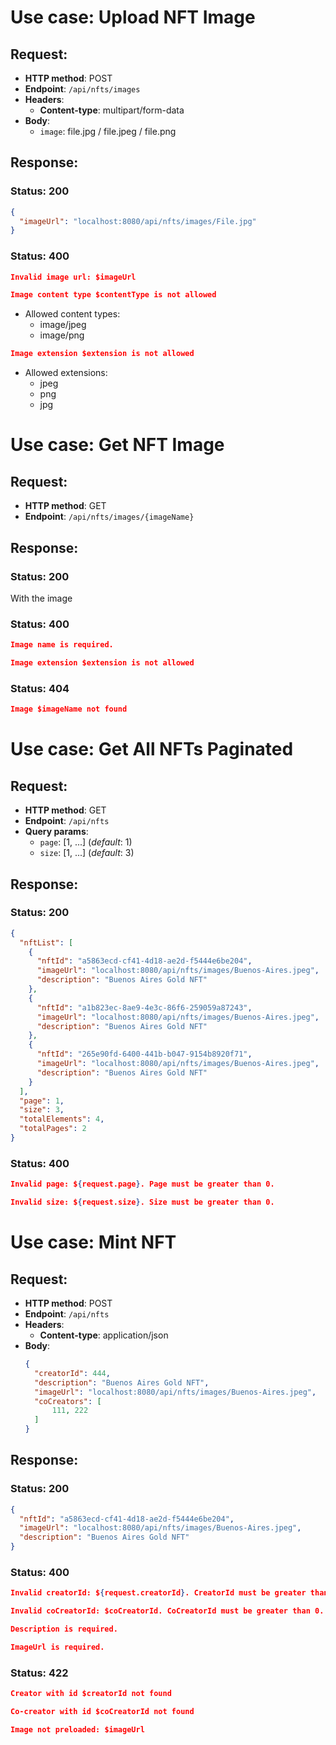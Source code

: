 # Use case: Upload NFT Image

## Request:
- **HTTP method**: POST
- **Endpoint**: `/api/nfts/images`
- **Headers**:
    - **Content-type**: multipart/form-data
- **Body**:
    - `image`: file.jpg / file.jpeg / file.png

## Response:

### Status: 200
```json
{
  "imageUrl": "localhost:8080/api/nfts/images/File.jpg"
}
```

### Status: 400

```json
Invalid image url: $imageUrl
```

```json
Image content type $contentType is not allowed
``` 

- Allowed content types:
  - image/jpeg
  - image/png

```json
Image extension $extension is not allowed
```

- Allowed extensions:
  - jpeg
  - png
  - jpg

# Use case: Get NFT Image

## Request:
- **HTTP method**: GET
- **Endpoint**: `/api/nfts/images/{imageName}`

## Response:

### Status: 200
 With the image

### Status: 400

```json
Image name is required.
```

```json
Image extension $extension is not allowed
```

### Status: 404

```json
Image $imageName not found
```

# Use case: Get All NFTs Paginated

## Request:
- **HTTP method**: GET
- **Endpoint**: `/api/nfts`
- **Query params**:
    - `page`: [1, ...] (*default*: 1)
    - `size`: [1, ...] (*default*: 3)

## Response:

### Status: 200
```json
{
  "nftList": [
    {
      "nftId": "a5863ecd-cf41-4d18-ae2d-f5444e6be204",
      "imageUrl": "localhost:8080/api/nfts/images/Buenos-Aires.jpeg",
      "description": "Buenos Aires Gold NFT"
    },
    {
      "nftId": "a1b823ec-8ae9-4e3c-86f6-259059a87243",
      "imageUrl": "localhost:8080/api/nfts/images/Buenos-Aires.jpeg",
      "description": "Buenos Aires Gold NFT"
    },
    {
      "nftId": "265e90fd-6400-441b-b047-9154b8920f71",
      "imageUrl": "localhost:8080/api/nfts/images/Buenos-Aires.jpeg",
      "description": "Buenos Aires Gold NFT"
    }
  ],
  "page": 1,
  "size": 3,
  "totalElements": 4,
  "totalPages": 2
}
```

### Status: 400

```json
Invalid page: ${request.page}. Page must be greater than 0.
```

```json
Invalid size: ${request.size}. Size must be greater than 0.
```

# Use case: Mint NFT

## Request:
- **HTTP method**: POST
- **Endpoint**: `/api/nfts`
- **Headers**:
  - **Content-type**: application/json
- **Body**:
  ```json
  {
    "creatorId": 444,
    "description": "Buenos Aires Gold NFT",
    "imageUrl": "localhost:8080/api/nfts/images/Buenos-Aires.jpeg",
    "coCreators": [
        111, 222
    ]
  }
  ```

## Response:

### Status: 200
```json
{
  "nftId": "a5863ecd-cf41-4d18-ae2d-f5444e6be204",
  "imageUrl": "localhost:8080/api/nfts/images/Buenos-Aires.jpeg",
  "description": "Buenos Aires Gold NFT"
}
```

### Status: 400

```json
Invalid creatorId: ${request.creatorId}. CreatorId must be greater than 0.
```

```json
Invalid coCreatorId: $coCreatorId. CoCreatorId must be greater than 0.
```

```json
Description is required.
```

```json
ImageUrl is required.
```

### Status: 422

```json
Creator with id $creatorId not found
```

```json
Co-creator with id $coCreatorId not found
```

```json
Image not preloaded: $imageUrl
```


